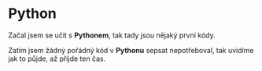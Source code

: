 # Python
Začal jsem se učit s **Pythonem**, tak tady jsou nějaký první kódy.

Zatím jsem žádný pořádný kód v __Pythonu__ sepsat nepotřeboval, tak uvidíme jak to půjde, až přijde ten čas.
